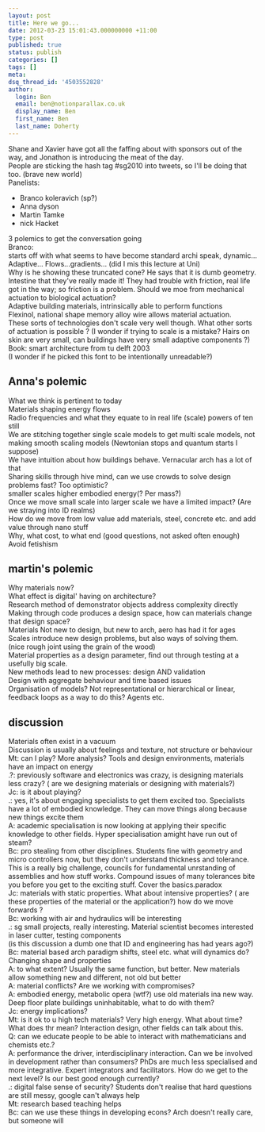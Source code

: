 ```yaml
---
layout: post
title: Here we go...
date: 2012-03-23 15:01:43.000000000 +11:00
type: post
published: true
status: publish
categories: []
tags: []
meta:
dsq_thread_id: '4503552828'
author:
  login: Ben
  email: ben@notionparallax.co.uk
  display_name: Ben
  first_name: Ben
  last_name: Doherty
---
```

<p>Shane and Xavier have got all the faffing about with sponsors out of the way, and Jonathon is introducing the meat of the day.<br />
People are sticking the hash tag #sg2010 into tweets, so I'll be doing that too. (brave new world)<!--more--><br />
Panelists:</p>
<ul>
<li>Branco koleravich (sp?)</li>
<li>Anna dyson</li>
<li>Martin Tamke</li>
<li>nick Hacket</li>
</ul>
<p>3 polemics to get the conversation going<br />
Branco:<br />
starts off with what seems to have become standard archi speak, dynamic... Adaptive... Flows...gradients... (did I mis this lecture at Uni)<br />
Why is he showing these truncated cone? He says that it is dumb geometry. Intestine that they've really made it! They had trouble with friction, real life got in the way; so friction is a problem. Should we moe from mechanical actuation to biological actuation?<br />
Adaptive building materials, intrinsically able to perform functions<br />
Flexinol, national shape memory alloy wire allows material actuation.<br />
These sorts of technologies don't scale very well though. What other sorts of actuation is possible ? (I wonder if trying to scale is a mistake? Hairs on skin are very small, can buildings have very small adaptive components ?)<br />
Book: smart architecture from tu delft 2003<br />
(I wonder if he picked this font to be intentionally unreadable?)</p>
<h2>Anna's polemic</h2>
<p>What we think is pertinent to today<br />
Materials shaping energy flows<br />
Radio frequencies and what they equate to in real life (scale) powers of ten still<br />
We are stitching together single scale models to get multi scale models, not making smooth scaling models (Newtonian stops and quantum starts I suppose)<br />
We have intuition about how buildings behave. Vernacular arch has a lot of that<br />
Sharing skills through hive mind, can we use crowds to solve design problems fast? Too optimistic?<br />
smaller scales higher embodied energy(? Per mass?)<br />
Once we move small scale into larger scale we have a limited impact? (Are we straying into ID realms)<br />
How do we move from low value add materials, steel, concrete etc. and add value through nano stuff<br />
Why, what cost, to what end (good questions, not asked often enough)<br />
Avoid fetishism</p>
<h2>martin's polemic</h2>
<p>Why materials now?<br />
What effect is digital' having on architecture?<br />
Research method of demonstrator objects address complexity directly<br />
Making through code produces a design space, how can materials change that design space?<br />
Materials Not new to design, but new to arch, aero has had it for ages<br />
Scales introduce new design problems, but also ways of solving them.<br />
(nice rough joint using the grain of the wood)<br />
Material properties as a design parameter, find out through testing at a usefully big scale.<br />
New methods lead to new processes: design AND validation<br />
Design with aggregate behaviour and time based issues<br />
Organisation of models? Not representational or hierarchical or linear, feedback loops as a way to do this? Agents etc.</p>
<h2>discussion</h2>
<p>Materials often exist in a vacuum<br />
Discussion is usually about feelings and texture, not structure or behaviour<br />
Mt: can I play? More analysis? Tools and design environments, materials have an impact on energy<br />
.?: previously software and electronics was crazy, is designing materials less crazy? ( are we designing materials or designing with materials?)<br />
Jc: is it about playing?<br />
.: yes, it's about engaging specialists to get them excited too. Specialists have a lot of embodied knowledge. They can move things along because new things excite them<br />
A: academic specialisation is now looking at applying their specific knowledge to other fields. Hyper specialisation amight have run out of steam?<br />
Bc: pro stealing from other disciplines. Students fine with geometry and micro controllers now, but they don't understand thickness and tolerance. This is a really big challenge, councils for fundamental unrstanding of assemblies and how stuff works. Compound issues of many tolerances bite you before you get to the exciting stuff. Cover the basics.paradox<br />
Jc: materials with static properties. What about intensive properties? ( are these properties of the material or the application?) how do we move forwards ?<br />
Bc: working with air and hydraulics will be interesting<br />
.: sg small projects, really interesting. Material scientist becomes interested in laser cutter, testing components<br />
(is this discussion a dumb one that ID and engineering has had years ago?)<br />
Bc: material based arch paradigm shifts, steel etc. what will dynamics do? Changing shape and properties<br />
A: to what extent? Usually the same function, but better. New materials allow something new and different, not old but better<br />
A: material conflicts? Are we working with compromises?<br />
A: embodied energy, metabolic opera (wtf?) use old materials ina new way. Deep floor plate buildings uninhabitable, what to do with them?<br />
Jc: energy implications?<br />
Mt: is it ok to u high tech materials? Very high energy. What about time? What does thr mean? Interaction design, other fields can talk about this.<br />
Q: can we educate people to be able to interact with mathematicians and chemists etc.?<br />
A: performance the driver, interdisciplinary interaction. Can we be involved in development rather than consumers? PhDs are much less specialised and more integrative. Expert integrators and facilitators. How do we get to the next level? Is our best good enough currently?<br />
.: digital false sense of security? Students don't realise that hard questions are still messy, google can't always help<br />
Mt: research based teaching helps<br />
Bc: can we use these things in developing econs? Arch doesn't really care, but someone will</p>
